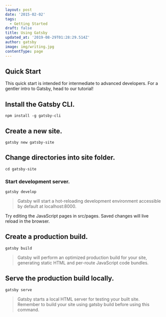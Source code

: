 ```yaml
---
layout: post
date: '2015-02-02'
tags:
  - Getting Started
draft: false
title: Using Gatsby
updated_at: '2019-08-29T01:28:29.514Z'
author: gatsby
image: img/writing.jpg
contentType: page
---
```


## Quick Start

This quick start is intended for intermediate to advanced developers. For a gentler intro to Gatsby, head to our tutorial!

## Install the Gatsby CLI.

```
npm install -g gatsby-cli
```

## Create a new site.

```
gatsby new gatsby-site
```

## Change directories into site folder.

```
cd gatsby-site
```

### Start development server.

```
gatsby develop
```

> Gatsby will start a hot-reloading development environment accessible by default at localhost:8000.

Try editing the JavaScript pages in src/pages. Saved changes will live reload in the browser.

## Create a production build.

```
gatsby build
```

> Gatsby will perform an optimized production build for your site, generating static HTML and per-route JavaScript code bundles.

## Serve the production build locally.

```
gatsby serve
```

> Gatsby starts a local HTML server for testing your built site. Remember to build your site using gatsby build before using this command.
